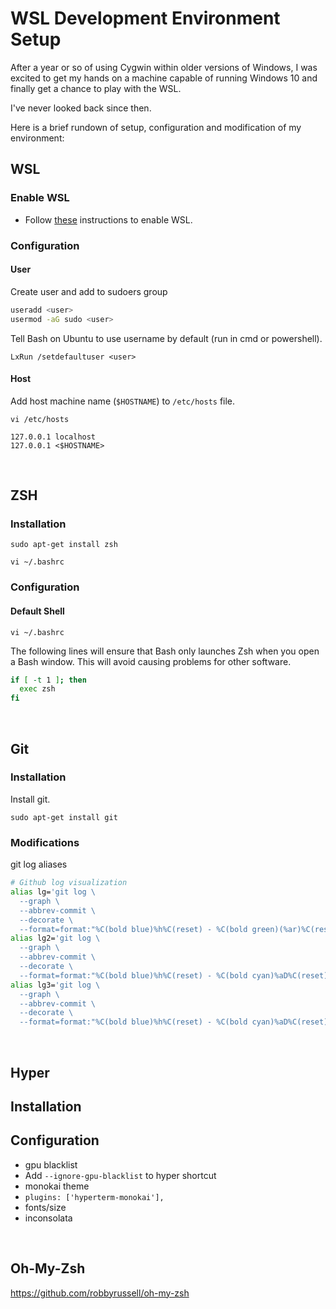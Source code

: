 # WSL Development Environment Setup
After a year or so of using Cygwin within older versions of Windows, I was
excited to get my hands on a machine capable of running Windows 10 and finally
get a chance to play with the WSL.

I've never looked back since then.

Here is a brief rundown of setup, configuration and modification of my
environment:
<br>


## WSL
### Enable WSL
* Follow [these](https://www.wikihow.com/Enable-the-Windows-Subsystem-for-Linux)
  instructions to enable WSL.

### Configuration
#### User

Create user and add to sudoers group
```bash
useradd <user>
usermod -aG sudo <user>
```

Tell Bash on Ubuntu to use username by default (run in cmd or powershell).
```
LxRun /setdefaultuser <user>
```

#### Host
Add host machine name (`$HOSTNAME`) to `/etc/hosts` file.

`vi /etc/hosts`

```
127.0.0.1 localhost
127.0.0.1 <$HOSTNAME>
```
<br>


## ZSH
### Installation

`sudo apt-get install zsh`

`vi ~/.bashrc`

### Configuration
#### Default Shell

`vi ~/.bashrc`

The following lines will ensure that Bash only launches Zsh when you open a Bash
window. This will avoid causing problems for other software.

```bash
if [ -t 1 ]; then
  exec zsh
fi
```
<br>

## Git
### Installation
Install git.

`sudo apt-get install git`


### Modifications
git log aliases
```bash
# Github log visualization
alias lg='git log \
  --graph \
  --abbrev-commit \
  --decorate \
  --format=format:"%C(bold blue)%h%C(reset) - %C(bold green)(%ar)%C(reset) %C(white)%s%C(reset) %C(dim white)- %an%C(reset)%C(bold yellow)%d%C(reset)"'
alias lg2='git log \
  --graph \
  --abbrev-commit \
  --decorate \
  --format=format:"%C(bold blue)%h%C(reset) - %C(bold cyan)%aD%C(reset) %C(bold green)(%ar)%C(reset)%C(bold yellow)%d%C(reset)%n''%C(white)%s%C(reset) %C(dim white)- %an%C(reset)"'
alias lg3='git log \
  --graph \
  --abbrev-commit \
  --decorate \
  --format=format:"%C(bold blue)%h%C(reset) - %C(bold cyan)%aD%C(reset) %C(bold green)(%ar)%C(reset) %C(bold cyan)(committed: %cD)%C(reset) %C(bold yellow)%d%C(reset)%n''%C(white)%s%C(reset)%n''%C(dim white)- %an <%ae> %C(reset) %C(dim white)(committer: %cn <%ce>)%C(reset)"'
```
<br>


## Hyper
## Installation
## Configuration
- gpu blacklist
 - Add `--ignore-gpu-blacklist` to hyper shortcut
- monokai theme
 - `plugins: ['hyperterm-monokai'],`
- fonts/size
 - inconsolata
<br>


## Oh-My-Zsh

https://github.com/robbyrussell/oh-my-zsh
